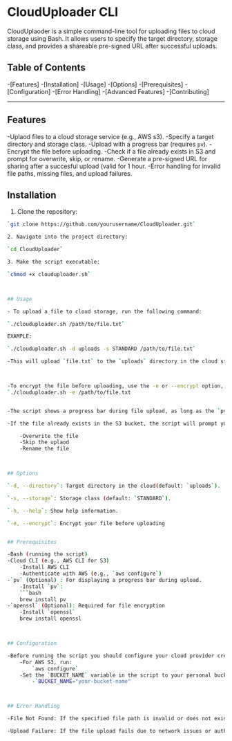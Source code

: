 # CloudUploader CLI


CloudUplaoder is a simple command-line tool for uploading files to cloud storage using Bash. It allows users to specify the target directory, storage class, and provides a shareable pre-signed URL after successful uploads.


## Table of Contents


-[Features]
-[Installation]
-[Usage]
-[Options]
-[Prerequisites]
-[Configuration]
-[Error Handling]
-[Advanced Features]
-[Contributing]



---------


## Features

-Uplaod files to a cloud storage service (e.g., AWS s3).
	-Specify a target directory and storage class.
	-Upload with a progress bar (requires `pv`).
	-Encrypt the file before uploading.
	-Check if a file already exists in S3 and prompt for overwrite, skip, or rename.
	-Generate a pre-signed URL for sharing after a succesful upload (valid for 1 hour.
	-Error handling for invalid file paths, missing files, and upload failures.



## Installation

1. Clone the repository:
```bash
`git clone https://github.com/yourusername/CloudUploader.git`

2. Navigate into the project directory:

`cd CloudUploader`

3. Make the script executable:

`chmod +x clouduploader.sh`



## Usage

- To upload a file to cloud storage, run the following command:

`./clouduploader.sh /path/to/file.txt`

EXAMPLE:

`./clouduploader.sh -d uploads -s STANDARD /path/to/file.txt`

-This will upload `file.txt` to the `uploads` directory in the cloud storage with the STANDARD storage class.



-To encrypt the file before uploading, use the -e or --encrypt option, run the follwing command:
`./clouduploader.sh -e /path/to/file.txt


-The script shows a progress bar during file upload, as long as the `pv` command is installed.

-If the file already exists in the S3 bucket, the script will prompt you with the following choices:

	-Overwrite the file
	-Skip the uplaod
	-Rename the file



## Options

`-d, --directory`: Target directory in the cloud(default: `uploads`).

`-s, --storage`: Storage class (default: `STANDARD`).

`-h, --help`: Show help information.

`-e, --encrypt`: Encrypt your file before uploading


## Prerequisites

-Bash (running the script)
-Cloud CLI (e.g., AWS CLI for S3)
	-Install AWS CLI
	-Authenticate with AWS (e.g., `aws configure`)
-`pv` (Optional) : For displaying a progress bar during upload.
	-Install `pv`:
	```bash
	brew install pv
-`openssl` (Optional): Required for file encryption
	-Install `openssl`
	brew install openssl



## Configuration

-Before running the script you should configure your cloud provider credentials:
	-For AWS S3, run:
		`aws configure`
	-Set the `BUCKET_NAME` variable in the script to your personal bucket name.
		-`BUCKET_NAME="your-bucket-name"



## Error Handling 

-File Not Found: If the specified file path is invalid or does not exist, an error message will be displayed.

-Upload Failure: If the file upload fails due to network issues or authentication problems, the script will display the corresponding error message. 
